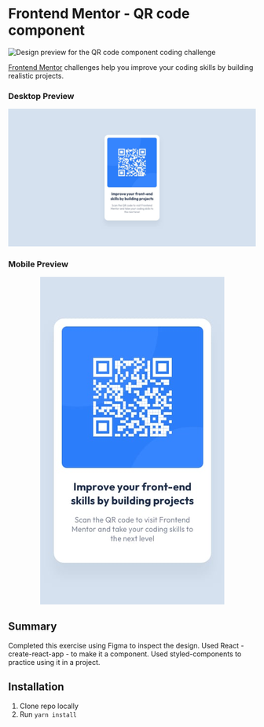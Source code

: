 # Frontend Mentor - QR code component

![Design preview for the QR code component coding challenge](./design/desktop-preview.jpg)

[Frontend Mentor](https://www.frontendmentor.io) challenges help you improve your coding skills by building realistic projects.

### Desktop Preview

<div align='center'>
  <img src='./public/desktop-design-kopi.jpg' />
</div>

### Mobile Preview

<div align='center'>
  <img src='./public/mobile-design-kopi.jpg' />
</div>

## Summary

Completed this exercise using Figma to inspect the design. Used React - create-react-app - to make it a component. Used styled-components to practice using it in a project.

## Installation

1. Clone repo locally
1. Run `yarn install`
